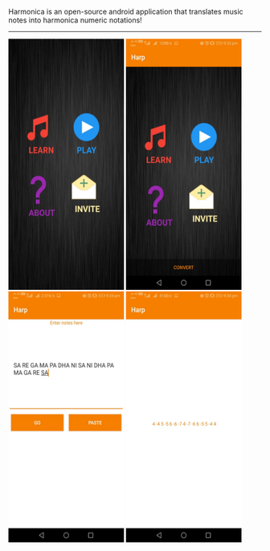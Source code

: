 Harmonica is an open-source android application that translates music notes into harmonica numeric notations!
<HR>
     <p>
<img src="1.jpg"
     alt="Harmonica Application"
     height=500 width=230/>
<img src="2.jpg"
     alt="Harmonica Application"
      height=500 width=230/><img src="3.jpg"
     alt="Harmonica Application"
      height=500 width=230/> <img src="4.jpg"
     alt="Harmonica Application"
      height=500 width=230/>
   

